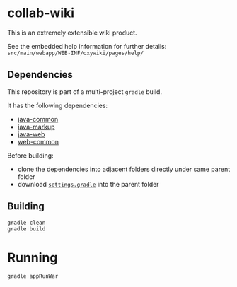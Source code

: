 # collab-wiki

This is an extremely extensible wiki product.

See the embedded help information for further details:
`src/main/webapp/WEB-INF/oxywiki/pages/help/`

## Dependencies

This repository is part of a multi-project `gradle` build.

It has the following dependencies:

- [java-common](https://github.com/ugorji/java-common)
- [java-markup](https://github.com/ugorji/java-markup)
- [java-web](https://github.com/ugorji/java-web)
- [web-common](https://github.com/ugorji/web-common)

Before building:

- clone the dependencies into adjacent folders directly under same parent folder
- download [`settings.gradle`](https://gist.githubusercontent.com/ugorji/2a338462e63680d117016793989847fa/raw/settings.gradle) into the parent folder

## Building

```sh
gradle clean
gradle build
```

# Running

```sh
gradle appRunWar
```

